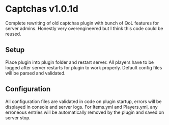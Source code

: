 # Captchas v1.0.1d
Complete rewriting of old captchas plugin with bunch of QoL features for server admins.
Honestly very overengineered but I think this code could be reused.

## Setup
Place plugin into plugin folder and restart server. All players have to be logged after server restarts for plugin to work properly.
Default config files will be parsed and validated.

## Configuration
All configuration files are validated in code on plugin startup, errors will be displayed in console and server logs.
For Items.yml and Players.yml, any erroneous entries will be automatically removed by the plugin and saved on server stop.
